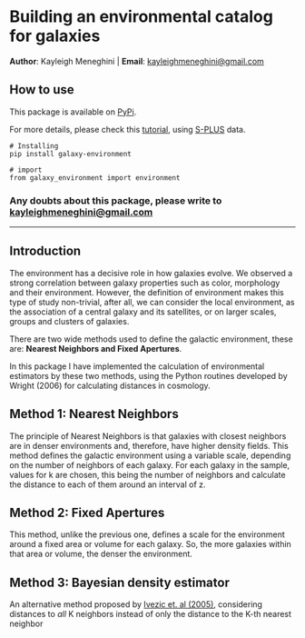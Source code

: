 # Building an environmental catalog for galaxies

**Author**: Kayleigh Meneghini | **Email**: kayleighmeneghini@gmail.com

## How to use

This package is available on [PyPi](https://pypi.org/project/galaxy-environment/).

For more details, please check this [tutorial](https://github.com/kaykeigh/galaxy-environment/blob/master/tutorial/Tutorial.ipynb), using [S-PLUS](https://arxiv.org/pdf/1907.01567.pdf) data.


```
# Installing 
pip install galaxy-environment
```

```
# import 
from galaxy_environment import environment
```

### Any doubts about this package, please write to kayleighmeneghini@gmail.com
-------------------------------------------------------------------------------------------------------------------

## Introduction 
The environment has a decisive role in how galaxies evolve. We observed a strong correlation between galaxy properties such as color, morphology and their environment. However, the definition of environment makes this type of study non-trivial, after all, we can consider the local environment, as the association of a central galaxy and its satellites, or on larger scales, groups and clusters of galaxies.

There are two wide methods used to define the galactic environment, these are: **Nearest Neighbors and Fixed Apertures**.

In this package I have implemented the calculation of environmental estimators by these two methods, using the Python routines developed by Wright (2006) for calculating distances in cosmology.

## Method 1: Nearest Neighbors
The principle of Nearest Neighbors is that galaxies with closest neighbors are in denser environments and, therefore, have higher density fields. 
This method defines the galactic environment using a variable scale, depending on the number of neighbors of each galaxy.
For each galaxy in the sample, values for k are chosen, this being the number of neighbors and calculate the distance to each of them around an interval of z.

## Method 2: Fixed Apertures
This method, unlike the previous one, defines a scale for the environment around a fixed area or volume for each galaxy. 
So, the more galaxies within that area or volume, the denser the environment. 

## Method 3: Bayesian density estimator
An alternative method proposed by [Ivezic et. al (2005)](https://iopscience.iop.org/article/10.1086/427392/pdf), considering distances to *all* K neighbors instead of only the distance to the K-th nearest neighbor
